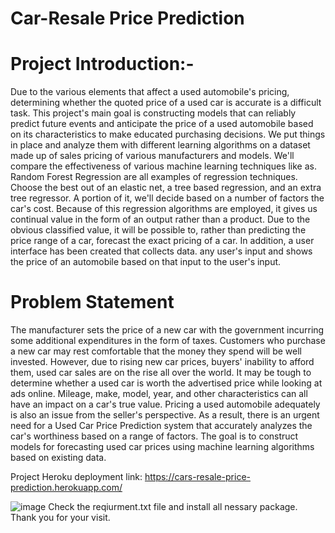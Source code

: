 
# Car-Resale Price Prediction

# Project Introduction:-
Due to the various elements that affect a used automobile's pricing,
determining whether the quoted price of a used car is accurate is a difficult
task. This project's main goal is constructing models that can reliably
predict future events and anticipate the price of a used automobile based
on its characteristics to make educated purchasing decisions. We put
things in place and analyze them with different learning algorithms on a
dataset made up of sales pricing of various manufacturers and models.
We'll compare the effectiveness of various machine learning techniques
like as. Random Forest Regression are all examples of regression
techniques. Choose the best out of an elastic net, a tree based regression,
and an extra tree regressor. A portion of it, we'll decide based on a number
of factors the car's cost. Because of this regression algorithms are
employed, it gives us continual value in the form of an output rather than a
product. Due to the obvious classified value, it will be possible to, rather
than predicting the price range of a car, forecast the exact pricing of a car.
In addition, a user interface has been created that collects data. any user's
input and shows the price of an automobile based on that input to the
user's input.

# Problem Statement
The manufacturer sets the price of a new car with the government incurring
some additional expenditures in the form of taxes. Customers who
purchase a new car may rest comfortable that the money they spend will
be well invested. However, due to rising new car prices, buyers' inability to
afford them, used car sales are on the rise all over the world. It may be
tough to determine whether a used car is worth the advertised price while
looking at ads online. Mileage, make, model, year, and other characteristics
can all have an impact on a car's true value. Pricing a used automobile
adequately is also an issue from the seller's perspective. As a result, there
is an urgent need for a Used Car Price Prediction system that accurately
analyzes the car's worthiness based on a range of factors. The goal is to
construct models for forecasting used car prices using machine learning
algorithms based on existing data.

Project Heroku deployment link: https://cars-resale-price-prediction.herokuapp.com/

![image](https://user-images.githubusercontent.com/91009498/163427323-eb763dd3-da2b-4edd-bfb7-a362207e116e.png)
Check the reqiurment.txt file and install all nessary package.
Thank you for your visit.
